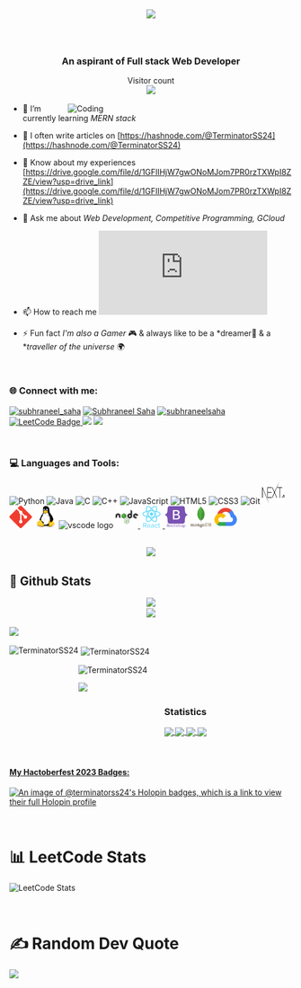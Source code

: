 <h1 align="center">
  <a href="https://git.io/typing-svg">
    <img src="https://readme-typing-svg.herokuapp.com/?lines=Hello,+There!+👋;uThis+is+Subhraneel+AKA+TerminatorSS24....;Nice+to+meet+you!&center=true&size=30">
  </a>
</h1>
<img src="https://www.animatedimages.org/data/media/562/animated-line-image-0111.gif" width="1000" height="2" />

<h3 align="center">An aspirant of Full stack Web Developer</h3>


<p align="center"> 
  Visitor count<br>
  <img src="https://profile-counter.glitch.me/TerminatorSS24/count.svg" />
</p>

<img align="right" alt="Coding" width="400" src="https://miro.medium.com/v2/resize:fit:1272/1*ZSVmWGcc1weENb0ShawWxw.gif">



<p align="left">  </p>

- 🌱 I’m currently learning *MERN stack*

- 📝 I often write articles on [https://hashnode.com/@TerminatorSS24](https://hashnode.com/@TerminatorSS24)

- 📄 Know about my experiences [https://drive.google.com/file/d/1GFIlHjW7gwONoMJom7PR0rzTXWpI8ZZE/view?usp=drive_link](https://drive.google.com/file/d/1GFIlHjW7gwONoMJom7PR0rzTXWpI8ZZE/view?usp=drive_link)

- 💬 Ask me about *Web Development, Competitive Programming, GCloud*

- 📫 How to reach me <a href="mailto:subhraneelsaha799@gmail.com">![Static Badge](https://img.shields.io/badge/subhraneelsaha799%40gmail.com-red?logo=gmail&logoColor=white&link=mailto%subhraneelsaha799%40gmail.com)</a>

- ⚡ Fun fact *I'm also a Gamer* 🎮 & always like to be a *dreamer🌙 & a **traveller of the universe* 🌍 


<img src="https://www.animatedimages.org/data/media/562/animated-line-image-0111.gif" width="1000" height="2" />
<h3 align="left">🌐 Connect with me:</h3>
<p align="left">
<a href="https://x.com/Subhraneel40939" target="blank"><img align="center" src="https://raw.githubusercontent.com/rahuldkjain/github-profile-readme-generator/master/src/images/icons/Social/twitter.svg" alt="subhraneel_saha" height="30" width="40" /></a>
<a href="https://www.linkedin.com/in/subhraneel-saha-9499ab253/" target="blank"><img align="center" src="https://raw.githubusercontent.com/rahuldkjain/github-profile-readme-generator/master/src/images/icons/Social/linked-in-alt.svg" alt="Subhraneel Saha" height="30" width="40" /></a>
<a href="https://www.geeksforgeeks.org/user/user_62zmtcl872p/" target="blank"><img align="center" src="https://raw.githubusercontent.com/rahuldkjain/github-profile-readme-generator/master/src/images/icons/Social/geeks-for-geeks.svg" alt="subhraneelsaha" height="30" width="40" /></a>
<a href="https://leetcode.com/TerminatorSS24/">
<img src="https://img.shields.io/badge/LeetCode-orange?style=for-the-badge&logo=leetcode&logoColor=white" alt="LeetCode Badge"/>
</a>
<a href="https://www.instagram.com/mr.saha_24/" target="_blank"><img src="https://img.shields.io/badge/Instagram-E4405F?style=for-the-badge&logo=instagram&logoColor=white" target="_blank"></a>
<a href = "mailto:subhraneelsaha799@gmail.com"><img src="https://img.shields.io/badge/-Gmail-%23333?style=for-the-badge&logo=gmail&logoColor=white" target="_blank"></a>
</p>



<p align="left">
</p>
<img src="https://www.animatedimages.org/data/media/562/animated-line-image-0111.gif" width="1000" height="2" />
<h3 align="left">💻 Languages and Tools:</h3>
<p align="left"> 
  
![Python](https://img.shields.io/badge/python-3670A0?style=for-the-badge&logo=python&logoColor=ffdd54)
![Java](https://img.shields.io/badge/java-%23ED8B00.svg?style=for-the-badge&logo=openjdk&logoColor=white)
![C](https://img.shields.io/badge/c-%2300599C.svg?style=for-the-badge&logo=c&logoColor=white)
![C++](https://img.shields.io/badge/c++-%2300599C.svg?style=for-the-badge&logo=c%2B%2B&logoColor=white)
![JavaScript](https://img.shields.io/badge/javascript-%23323330.svg?style=for-the-badge&logo=javascript&logoColor=%23F7DF1E)
![HTML5](https://img.shields.io/badge/html5-%23E34F26.svg?style=for-the-badge&logo=html5&logoColor=white)
![CSS3](https://img.shields.io/badge/css3-%231572B6.svg?style=for-the-badge&logo=css3&logoColor=white)
![Git](https://img.shields.io/badge/git-%23F05033.svg?style=for-the-badge&logo=git&logoColor=white) 
<img src="https://raw.githubusercontent.com/teamedwardforever/Readme-Generator/71f25dd8b98329b168142a6b782a107b75eab178/svg/Skills/Static/nextjs-2.svg" alt="Nextjs" width="40" height="40"/>
<img src="https://raw.githubusercontent.com/teamedwardforever/Readme-Generator/71f25dd8b98329b168142a6b782a107b75eab178/svg/Skills/Other/git-scm-icon.svg" alt="Git" width="40" height="40"/>
<img src="https://raw.githubusercontent.com/teamedwardforever/Readme-Generator/71f25dd8b98329b168142a6b782a107b75eab178/svg/Skills/Other/linux-original.svg" alt="Linux" width="40" height="40"/>
<img src="https://cdn.jsdelivr.net/gh/devicons/devicon/icons/vscode/vscode-original.svg" height="40" width="40" alt="vscode logo"  />
<a href="https://nodejs.org" target="_blank" rel="noreferrer"> <img src="https://raw.githubusercontent.com/devicons/devicon/master/icons/nodejs/nodejs-original-wordmark.svg" alt="nodejs" width="40" height="40"/> </a> <a href="https://reactjs.org/" target="_blank" rel="noreferrer"> <img src="https://raw.githubusercontent.com/devicons/devicon/master/icons/react/react-original-wordmark.svg" alt="react" width="40" height="40"/> </a>
<img src="https://raw.githubusercontent.com/teamedwardforever/Readme-Generator/71f25dd8b98329b168142a6b782a107b75eab178/svg/Skills/Frontend/bootstrap-plain-wordmark.svg" alt="Bootstrap" width="40" height="40"/>
<img src="https://raw.githubusercontent.com/teamedwardforever/Readme-Generator/71f25dd8b98329b168142a6b782a107b75eab178/svg/Skills/Database/mongodb-original-wordmark.svg" alt="Mongodb" width="40" height="40"/>
<img src="https://raw.githubusercontent.com/teamedwardforever/Readme-Generator/71f25dd8b98329b168142a6b782a107b75eab178/svg/Skills/Devops/google_cloud-icon.svg" alt="Google Cloud" width="40" height="40"/>
</p>
<img src="https://www.animatedimages.org/data/media/562/animated-line-image-0111.gif" width="1000" height="2" />

<div id="header" align="center">
  <img src="https://media.giphy.com/media/hqU2KkjW5bE2v2Z7Q2/giphy.gif" width="100"/>
</div>

## 💫 Github Stats



<div align="center">
    <img width="600" src="https://github-profile-trophy.vercel.app/?username=TerminatorSS24&theme=dracula&column=5" /> 
</div>



<div align="center">
  <img src="https://github-readme-activity-graph.vercel.app/graph?username=TerminatorSS24&theme=synthwave-84&true&hide_border=true" />
</div>


![](./profile-3d-contrib/profile-night-rainbow.svg)




<img align="left" height="180em" src="https://github-readme-stats.vercel.app/api/top-langs/?username=TerminatorSS24&layout=compact&theme=highcontrast" alt=TerminatorSS24 />

<p>&nbsp;<img align="center" height="180em" src="https://github-readme-stats.vercel.app/api?username=TerminatorSS24&show_icons=true&locale=en&theme=highcontrast" alt="TerminatorSS24" /></p>

<p><img align="center" src="https://github-readme-streak-stats.herokuapp.com/?user=TerminatorSS24&theme=radical" alt="TerminatorSS24" /></p>



<img src="https://user-images.githubusercontent.com/73097560/115834477-dbab4500-a447-11eb-908a-139a6edaec5c.gif"><h3 align="center">Statistics</h3>
<div align="center">
<a href="https://github.com/TerminatorSS24">
<img align="center" src="http://github-profile-summary-cards.vercel.app/api/cards/most-commit-language?username=TerminatorSS24&theme=highcontrast" height="180em" />
<img align="center" src="http://github-profile-summary-cards.vercel.app/api/cards/repos-per-language?username=TerminatorSS24&theme=highcontrast" height="180em" />
<img align="center" src="http://github-profile-summary-cards.vercel.app/api/cards/productive-time?username=TerminatorSS24&theme=highcontrast" height="180em" />
<img align="center" src="http://github-profile-summary-cards.vercel.app/api/cards/profile-details?username=TerminatorSS24&theme=highcontrast" height="180em" />
</div>
<br>

<img src="https://www.animatedimages.org/data/media/562/animated-line-image-0111.gif" width="1000" height="2" />

<h4 align="left">My Hactoberfest 2023 Badges:</h4>

[![An image of @terminatorss24's Holopin badges, which is a link to view their full Holopin profile](https://holopin.me/terminatorss24)](https://holopin.io/@terminatorss24)

<img src="https://www.animatedimages.org/data/media/562/animated-line-image-0111.gif" width="1000" height="2" />

# 📊 LeetCode Stats

![LeetCode Stats](https://leetcard.jacoblin.cool/TerminatorSS24?theme=dark&font=Buenard&ext=contest)
<br>

<img src="https://www.animatedimages.org/data/media/562/animated-line-image-0111.gif" width="1000" height="2" />

# ✍ Random Dev Quote

![](https://quotes-github-readme.vercel.app/api?type=horizontal&theme=dark)
